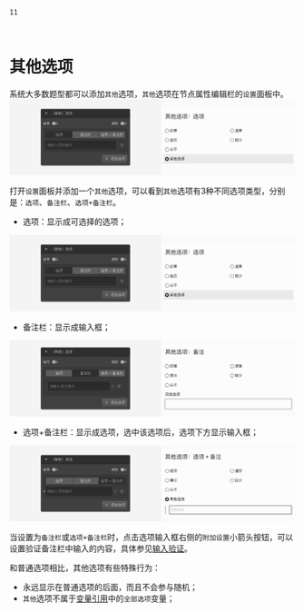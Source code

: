 ```index
11
```
```tag

```
```summary

```
# 其他选项

系统大多数题型都可以添加`其他`选项，`其他`选项在节点属性编辑栏的`设置`面板中。
<img src='../../assets/snapshots/node-setting/other/choice.png'>

打开`设置`面板并添加一个`其他`选项，可以看到`其他`选项有3种不同选项类型，分别是：`选项`、`备注栏`、`选项+备注栏`。
+ 选项：显示成可选择的选项；
<img src='../../assets/snapshots/node-setting/other/choice.png'>

+ 备注栏：显示成输入框；
<img src='../../assets/snapshots/node-setting/other/comments.png'>

+ 选项+备注栏：显示成选项，选中该选项后，选项下方显示输入框；
<img src='../../assets/snapshots/node-setting/other/both.png'>

当设置为`备注栏`或`选项+备注栏`时，点击选项输入框右侧的`附加设置`小箭头按钮，可以设置验证备注栏中输入的内容，具体参见[输入验证](./input-validation.md)。

和普通选项相比，其他选项有些特殊行为：
+ 永远显示在普通选项的后面，而且不会参与随机；
+ `其他`选项不属于[变量引用](../variable/usage.md)中的`全部选项`变量；

